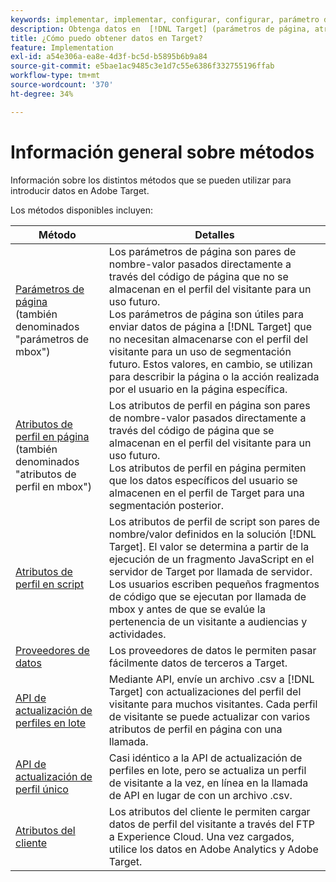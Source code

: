 ```yaml
---
keywords: implementar, implementar, configurar, configurar, parámetro de página, tomcat, codificación url, atributo de perfil en página, parámetro mbox, atributos de perfil en página, atributo de perfil en script, API de actualización de perfiles en lote, API de actualización de archivo único, atributos del cliente, implementar5, implementar6, implementar7, implementar8, implementar9, implementar0, implementar1, implementar2, implementar3, implementar4, implementar5, proveedores de datos, proveedor de datos, proveedor de datos
description: Obtenga datos en  [!DNL Target] (parámetros de página, atributos de perfil, atributos de perfil de secuencia de comandos, proveedores de datos, API de actualización de perfiles únicas y masivas, atributos del cliente).
title: ¿Cómo puedo obtener datos en Target?
feature: Implementation
exl-id: a54e306a-ea8e-4d3f-bc5d-b5895b6b9a84
source-git-commit: e5bae1ac9485c3e1d7c55e6386f332755196ffab
workflow-type: tm+mt
source-wordcount: '370'
ht-degree: 34%

---
```


# Información general sobre métodos

Información sobre los distintos métodos que se pueden utilizar para introducir datos en Adobe Target.

Los métodos disponibles incluyen:

| Método | Detalles |
| --- | --- |
| [Parámetros de página](page-parameters.md)<br />(también denominados &quot;parámetros de mbox&quot;) | Los parámetros de página son pares de nombre-valor pasados directamente a través del código de página que no se almacenan en el perfil del visitante para un uso futuro.<br />Los parámetros de página son útiles para enviar datos de página a [!DNL Target] que no necesitan almacenarse con el perfil del visitante para un uso de segmentación futuro. Estos valores, en cambio, se utilizan para describir la página o la acción realizada por el usuario en la página específica. |
| [Atributos de perfil en página](in-page-profile-attributes.md)<br />(también denominados &quot;atributos de perfil en mbox&quot;) | Los atributos de perfil en página son pares de nombre-valor pasados directamente a través del código de página que se almacenan en el perfil del visitante para un uso futuro.<br />Los atributos de perfil en página permiten que los datos específicos del usuario se almacenen en el perfil de Target para una segmentación posterior. |
| [Atributos de perfil en script](script-profile-attributes.md) | Los atributos de perfil de script son pares de nombre/valor definidos en la solución [!DNL Target]. El valor se determina a partir de la ejecución de un fragmento JavaScript en el servidor de Target por llamada de servidor.<br />Los usuarios escriben pequeños fragmentos de código que se ejecutan por llamada de mbox y antes de que se evalúe la pertenencia de un visitante a audiencias y actividades. |
| [Proveedores de datos](data-providers.md) | Los proveedores de datos le permiten pasar fácilmente datos de terceros a Target. |
| [API de actualización de perfiles en lote](bulk-profile-update-api.md) | Mediante API, envíe un archivo .csv a [!DNL Target] con actualizaciones del perfil del visitante para muchos visitantes. Cada perfil de visitante se puede actualizar con varios atributos de perfil en página con una llamada. |
| [API de actualización de perfil único](single-profile-update-api.md) | Casi idéntico a la API de actualización de perfiles en lote, pero se actualiza un perfil de visitante a la vez, en línea en la llamada de API en lugar de con un archivo .csv. |
| [Atributos del cliente](customer-attributes.md) | Los atributos del cliente le permiten cargar datos de perfil del visitante a través del FTP a Experience Cloud. Una vez cargados, utilice los datos en Adobe Analytics y Adobe Target. |
